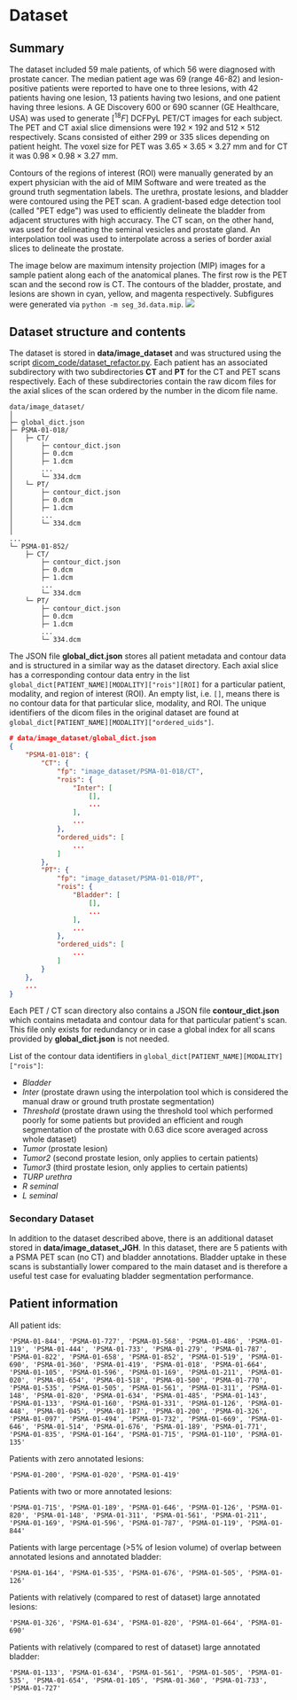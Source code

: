 # Dataset

## Summary
The dataset included 59 male patients, of which 56 were diagnosed with prostate cancer. The median patient age was 69 (range 46-82) and lesion-positive patients were reported to have one to three lesions, with 42 patients having one lesion, 13 patients having two lesions, and one patient having three lesions. A GE Discovery 600 or 690 scanner (GE Healthcare, USA) was used to generate $[^{18}F]$ DCFPyL PET/CT images for each subject. The PET and CT axial slice dimensions were $192 \times 192$ and $512 \times 512$ respectively. Scans consisted of either 299 or 335 slices depending on patient height. The voxel size for PET was $3.65 \times 3.65 \times 3.27$ mm and for CT it was $0.98 \times 0.98 \times 3.27$ mm.

Contours of the regions of interest (ROI) were manually generated by an expert physician with the aid of MIM Software and were treated as the ground truth segmentation labels. The urethra, prostate lesions, and bladder were contoured using the PET scan. A gradient-based edge detection tool (called "PET edge") was used to efficiently delineate the bladder from adjacent structures with high accuracy. The CT scan, on the other hand, was used for delineating the seminal vesicles and prostate gland. An interpolation tool was used to interpolate across a series of border axial slices to delineate the prostate.

The image below are maximum intensity projection (MIP) images for a sample patient along each of the anatomical planes. The first row is the PET scan and the second row is CT. The contours of the bladder, prostate, and lesions are shown in cyan, yellow, and magenta respectively. Subfigures were generated via `python -m seg_3d.data.mip`.
![](https://github.com/rytai-dev/prostate-segmentation/blob/snmmi-fixed/docs/figures/mip.png)

## Dataset structure and contents
The dataset is stored in **data/image_dataset** and was structured using the script [dicom_code/dataset_refactor.py](https://github.com/rytai-dev/prostate-segmentation/blob/seg-3d/dicom_code/dataset_refactor.py). Each patient has an associated subdirectory with two subdirectories **CT** and **PT** for the CT and PET scans respectively. Each of these subdirectories contain the raw dicom files for the axial slices of the scan ordered by the number in the dicom file name.
```
data/image_dataset/
│
├─ global_dict.json
├─ PSMA-01-018/
│   ├─ CT/
│       ├─ contour_dict.json
│       ├─ 0.dcm
│       ├─ 1.dcm
│       ...
│       └─ 334.dcm
│   └─ PT/
│       ├─ contour_dict.json
│       ├─ 0.dcm
│       ├─ 1.dcm
│       ...
│       └─ 334.dcm
│
...
└─ PSMA-01-852/
    ├─ CT/
        ├─ contour_dict.json
        ├─ 0.dcm
        ├─ 1.dcm
        ...
        └─ 334.dcm
    └─ PT/
        ├─ contour_dict.json
        ├─ 0.dcm
        ├─ 1.dcm
        ...
        └─ 334.dcm
```
The JSON file **global_dict.json** stores all patient metadata and contour data and is structured in a similar way as the dataset directory. Each axial slice has a corresponding contour data entry in the list `global_dict[PATIENT_NAME][MODALITY]["rois"][ROI]` for a particular patient, modality, and region of interest (ROI). An empty list, i.e. `[]`, means there is no contour data for that particular slice, modality, and ROI. The unique identifiers of the dicom files in the original dataset are found at `global_dict[PATIENT_NAME][MODALITY]["ordered_uids"]`.
```json
# data/image_dataset/global_dict.json 
{
    "PSMA-01-018": {
        "CT": {
            "fp": "image_dataset/PSMA-01-018/CT",
            "rois": {
                "Inter": [
                    [],
                    ...
                ],
                ...
            },
            "ordered_uids": [
                ...
            ]
        },
        "PT": {
            "fp": "image_dataset/PSMA-01-018/PT",
            "rois": {
                "Bladder": [
                    [],
                    ...
                ],
                ...
            },
            "ordered_uids": [
                ...
            ]
        }
    },
    ...
}
```
Each PET / CT scan directory also contains a JSON file **contour_dict.json** which contains metadata and contour data for that particular patient's scan. This file only exists for redundancy or in case a global index for all scans provided by **global_dict.json** is not needed.


List of the contour data identifiers in `global_dict[PATIENT_NAME][MODALITY]["rois"]`:
- *Bladder*
- *Inter* (prostate drawn using the interpolation tool which is considered the manual draw or ground truth prostate segmentation)
- *Threshold* (prostate drawn using the threshold tool which performed poorly for some patients but provided an efficient and rough segmentation of the prostate with 0.63 dice score averaged across whole dataset)
- *Tumor* (prostate lesion)
- *Tumor2* (second prostate lesion, only applies to certain patients)
- *Tumor3* (third prostate lesion, only applies to certain patients)
- *TURP urethra*
- *R seminal*
- *L seminal*

### Secondary Dataset
In addition to the dataset described above, there is an additional dataset stored in **data/image_dataset_JGH**. In this dataset, there are 5 patients with a PSMA PET scan (no CT) and bladder annotations. Bladder uptake in these scans is substantially lower compared to the main dataset and is therefore a useful test case for evaluating bladder segmentation performance.

## Patient information
All patient ids:
```
'PSMA-01-844', 'PSMA-01-727', 'PSMA-01-568', 'PSMA-01-486', 'PSMA-01-119', 'PSMA-01-444', 'PSMA-01-733', 'PSMA-01-279', 'PSMA-01-787', 'PSMA-01-822', 'PSMA-01-658', 'PSMA-01-852', 'PSMA-01-519', 'PSMA-01-690', 'PSMA-01-360', 'PSMA-01-419', 'PSMA-01-018', 'PSMA-01-664', 'PSMA-01-105', 'PSMA-01-596', 'PSMA-01-169', 'PSMA-01-211', 'PSMA-01-020', 'PSMA-01-654', 'PSMA-01-518', 'PSMA-01-500', 'PSMA-01-770', 'PSMA-01-535', 'PSMA-01-505', 'PSMA-01-561', 'PSMA-01-311', 'PSMA-01-148', 'PSMA-01-820', 'PSMA-01-634', 'PSMA-01-485', 'PSMA-01-143', 'PSMA-01-133', 'PSMA-01-160', 'PSMA-01-331', 'PSMA-01-126', 'PSMA-01-448', 'PSMA-01-045', 'PSMA-01-187', 'PSMA-01-200', 'PSMA-01-326', 'PSMA-01-097', 'PSMA-01-494', 'PSMA-01-732', 'PSMA-01-669', 'PSMA-01-646', 'PSMA-01-514', 'PSMA-01-676', 'PSMA-01-189', 'PSMA-01-771', 'PSMA-01-835', 'PSMA-01-164', 'PSMA-01-715', 'PSMA-01-110', 'PSMA-01-135'
```

Patients with zero annotated lesions:
```
'PSMA-01-200', 'PSMA-01-020', 'PSMA-01-419'
```

 Patients with two or more annotated lesions:
 ```
 'PSMA-01-715', 'PSMA-01-189', 'PSMA-01-646', 'PSMA-01-126', 'PSMA-01-820', 'PSMA-01-148', 'PSMA-01-311', 'PSMA-01-561', 'PSMA-01-211', 'PSMA-01-169', 'PSMA-01-596', 'PSMA-01-787', 'PSMA-01-119', 'PSMA-01-844'
 ``` 

Patients with large percentage (>5% of lesion volume) of overlap between annotated lesions and annotated bladder:
```
'PSMA-01-164', 'PSMA-01-535', 'PSMA-01-676', 'PSMA-01-505', 'PSMA-01-126'
```

Patients with relatively (compared to rest of dataset) large annotated lesions:
```
'PSMA-01-326', 'PSMA-01-634', 'PSMA-01-820', 'PSMA-01-664', 'PSMA-01-690'
```

Patients with relatively (compared to rest of dataset) large annotated bladder:
```
'PSMA-01-133', 'PSMA-01-634', 'PSMA-01-561', 'PSMA-01-505', 'PSMA-01-535', 'PSMA-01-654', 'PSMA-01-105', 'PSMA-01-360', 'PSMA-01-733', 'PSMA-01-727'
```
